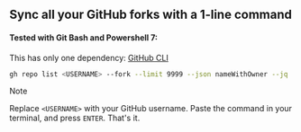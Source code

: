## Sync all your GitHub forks with a 1-line command

#### Tested with Git Bash and Powershell 7:

This has only one dependency: [GitHub CLI](https://cli.github.com "GitHub's official command-line tool")
```bash
gh repo list <USERNAME> --fork --limit 9999 --json nameWithOwner --jq '.[]|.nameWithOwner' | while read -r  owner _; do gh repo sync "$owner"; done
```
>[!Note]
>Replace `<USERNAME>` with your GitHub username. Paste the command in your terminal, and press `ENTER`.  That's it.